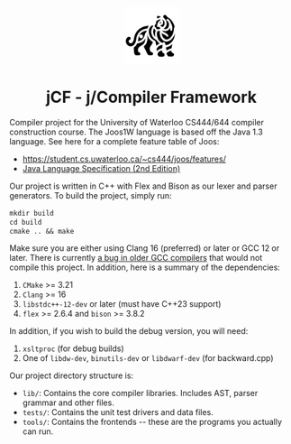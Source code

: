 <div align="center">
<img src="docs/assets/logo.svg" width="100px">
<h1>jCF - j/Compiler Framework</h1>
</div>

Compiler project for the University of Waterloo CS444/644 compiler construction course.
The Joos1W language is based off the Java 1.3 language.
See here for a complete feature table of Joos:

- https://student.cs.uwaterloo.ca/~cs444/joos/features/
- [Java Language Specification (2nd Edition)](https://web.archive.org/web/20111225035254/http://java.sun.com:80/docs/books/jls/second_edition/html/jTOC.doc.html)

Our project is written in C++ with Flex and Bison as our lexer and parser generators.
To build the project, simply run:

```
mkdir build
cd build
cmake .. && make
```

Make sure you are either using Clang 16 (preferred) or later or GCC 12 or later.
There is currently [a bug in older GCC compilers](https://gcc.gnu.org/bugzilla/show_bug.cgi?id=85282)
that would not compile this project. In addition, here is a summary of the dependencies:

1. `CMake` >= 3.21
2. `Clang` >= 16
3. `libstdc++-12-dev` or later (must have C++23 support)
4. `flex` >= 2.6.4 and `bison` >= 3.8.2

In addition, if you wish to build the debug version, you will need:
1. `xsltproc` (for debug builds)
2. One of `libdw-dev`, `binutils-dev` or `libdwarf-dev` (for backward.cpp)

Our project directory structure is:

- `lib/`: Contains the core compiler libraries. Includes AST, parser grammar and other files.
- `tests/`: Contains the unit test drivers and data files.
- `tools/`: Contains the frontends -- these are the programs you actually can run.
